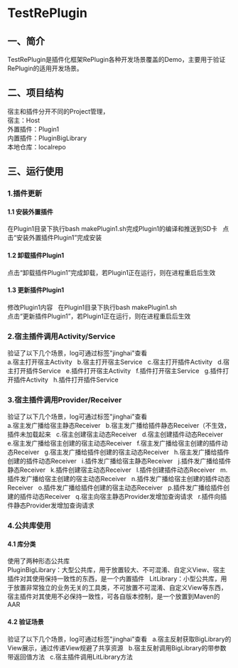 # TestRePlugin
## 一、简介  
TestRePlugin是插件化框架RePlugin各种开发场景覆盖的Demo，主要用于验证RePlugin的适用开发场景。
## 二、项目结构
宿主和插件分开不同的Project管理，  
宿主：Host  
外置插件：Plugin1  
内置插件：PluginBigLibrary  
本地仓库：localrepo  
## 三、运行使用
### 1.插件更新
#### 1.1 安装外置插件
在Plugin1目录下执行bash makePlugin1.sh完成Plugin1的编译和推送到SD卡  
点击“安装外置插件Plugin1”完成安装
#### 1.2 卸载插件Plugin1
点击“卸载插件Plugin1”完成卸载，若Plugin1正在运行，则在进程重启后生效
#### 1.3 更新插件Plugin1
修改Plugin1内容  
在Plugin1目录下执行bash makePlugin1.sh  
点击“更新插件Plugin1”，若Plugin1正在运行，则在进程重启后生效
### 2.宿主插件调用Activity/Service
验证了以下几个场景，log可通过标签"jinghai"查看  
a.宿主打开宿主Activity  
b.宿主打开宿主Service  
c.宿主打开插件Activity  
d.宿主打开插件Service  
e.插件打开宿主Activity  
f.插件打开宿主Service  
g.插件打开插件Activity  
h.插件打开插件Service
### 3.宿主插件调用Provider/Receiver
验证了以下几个场景，log可通过标签"jinghai"查看  
a.宿主发广播给宿主静态Receiver  
b.宿主发广播给插件静态Receiver（不生效，插件未加载起来  
c.宿主创建宿主动态Receiver  
d.宿主创建插件动态Receiver  
e.宿主发广播给宿主创建的宿主动态Receiver  
f.宿主发广播给宿主创建的插件动态Receiver  
g.宿主发广播给插件创建的宿主动态Receiver  
h.宿主发广播给插件创建的插件动态Receiver  
i.插件发广播给宿主静态Receiver  
j.插件发广播给插件静态Receiver  
k.插件创建宿主动态Receiver  
l.插件创建插件动态Receiver  
m.插件发广播给宿主创建的宿主动态Receiver  
n.插件发广播给宿主创建的插件动态Receiver  
o.插件发广播给插件创建的宿主动态Receiver  
p.插件发广播给插件创建的插件动态Receiver  
q.宿主向宿主静态Provider发增加查询请求  
r.插件向插件静态Provider发增加查询请求
### 4.公共库使用
#### 4.1 库分类
使用了两种形态公共库  
PluginBigLibrary：大型公共库，用于放置较大、不可混淆、自定义View、宿主插件对其使用保持一致性的东西，是一个内置插件   
LitLibrary：小型公共库，用于放置非常独立的业务无关的工具类，不可放置不可混淆、自定义View等东西，宿主插件对其使用不必保持一致性，可各自版本控制，是一个放置到Maven的AAR  
#### 4.2 验证场景
验证了以下几个场景，log可通过标签"jinghai"查看   
a.宿主反射获取BigLibrary的View展示，通过传递View规避了共享资源  
b.宿主反射调用BigLibrary的带参数带返回值方法  
c.宿主插件调用LitLibrary方法
